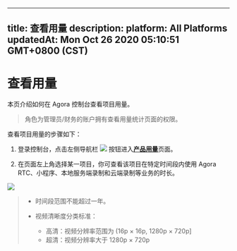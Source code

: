 
---
title: 查看用量
description: 
platform: All Platforms
updatedAt: Mon Oct 26 2020 05:10:51 GMT+0800 (CST)
---
# 查看用量
本页介绍如何在 Agora 控制台查看项目用量。

> 角色为管理员/财务的账户拥有查看用量统计页面的权限。

查看项目用量的步骤如下：

1. 登录控制台，点击左侧导航栏 ![](https://web-cdn.agora.io/docs-files/1594292952460) 按钮进入[**产品用量**](https://dashboard.agora.io/duration)页面。

2. 在页面左上角选择某一项目，你可查看该项目在特定时间段内使用 Agora RTC、小程序、本地服务端录制和云端录制等业务的时长。

![](https://web-cdn.agora.io/docs-files/1594292978571)

> - 时间段范围不能超过一年。
>
> - 视频清晰度分类标准：
> 	- 高清：视频分辨率范围为 (16p × 16p, 1280p × 720p]
> 	- 超清：视频分辨率大于 1280p × 720p



